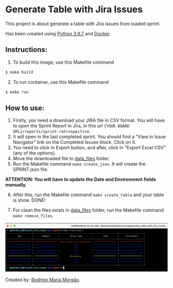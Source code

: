 # Generate Table with Jira Issues

This project is about generate a table with Jira issues from loaded sprint.

Has been created using [Python 3.9.7](https://www.python.org/downloads/release/python-397/) and [Docker](https://docs.docker.com/).

## Instructions:
1. To build this image, use this Makefile command
```bash
$ make build
```

2. To run container, use this Makefile command
```bash
$ make run
```

## How to use:
1. Firstly, you need a download your JIRA file in CSV format. You will have to open the Sprint Report in Jira, in this url `{YOUR BOARD URL}/reports/sprint-retrospective`.
2. It will open in the last completed sprint. You should find a "View in Issue Navigator" link on the Completed Issues block. Click on it.
3. You need to click in Export button, and after, click in "Export Excel CSV" (any of the options).
4. Move the downloaded file to [data_files](./data_files) folder.
5. Run the Makefile command `make create_json`. It will create the SPRINT.json file.

**ATTENTION: You will have to update the Date and Environment fields manually**.

6. After this, run the Makefile command `make create_table` and your table is show. DONE!

7. For clean the files exists in [data_files](./data_files) folder, run the Makefile command `make remove_files`.

![](docs/printed_table.png)

Created by: [Rodrigo Maria Morgão](mailto:rodrigo@rodrigomaria.com.br).